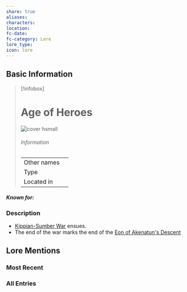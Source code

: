 ```yaml
---
share: true
aliases: 
characters: 
location: 
fc-date: 
fc-category: Lore
lore_type: 
icon: lore
---
```

## Basic Information
> [!infobox]
> # Age of Heroes
> ![cover hsmall](insertimage.png)
> ###### Information
> |   |  |
> | ---- | ---- |
> | Other names | |
> | Type||
> | Located in | |
##### Known for:
### Description
- [Kippian-Sumber War](../Kippian-Sumber%20War.md) ensues.
- The end of the war marks the end of the [Eon of Akenatun's Descent](./Eon%20of%20Akenatun's%20Descent.md)
## Lore Mentions
### Most Recent

### All Entries
